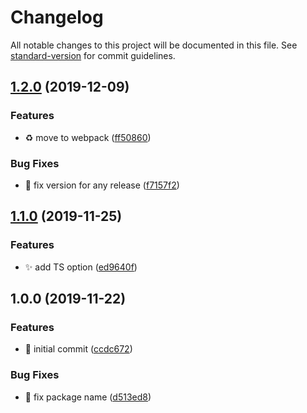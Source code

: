 # Changelog

All notable changes to this project will be documented in this file. See [standard-version](https://github.com/conventional-changelog/standard-version) for commit guidelines.

## [1.2.0](https://github.com/barbajs/generator-barba/compare/v1.1.0...v1.2.0) (2019-12-09)


### Features

* :recycle: move to webpack ([ff50860](https://github.com/barbajs/generator-barba/commit/ff50860a3b0da186a750134755e0ba4a84aeef39))


### Bug Fixes

* :bug: fix version for any release ([f7157f2](https://github.com/barbajs/generator-barba/commit/f7157f2b824756ebb64e78a85729a0aa67d6b17e))

## [1.1.0](https://github.com/barbajs/generator-barba/compare/v1.0.0...v1.1.0) (2019-11-25)

### Features

- :sparkles: add TS option ([ed9640f](https://github.com/barbajs/generator-barba/commit/ed9640f79640215f79cb3ac128ce21e85cd2b2e5))

## 1.0.0 (2019-11-22)

### Features

- :tada: initial commit ([ccdc672](https://github.com/barbajs/generator-barba/commit/ccdc672aeaf792a736a67104fa54203560d3183b))

### Bug Fixes

- :bug: fix package name ([d513ed8](https://github.com/barbajs/generator-barba/commit/d513ed8be6d41e0eeb15ca23b4cd9ffd9a91e21c))
